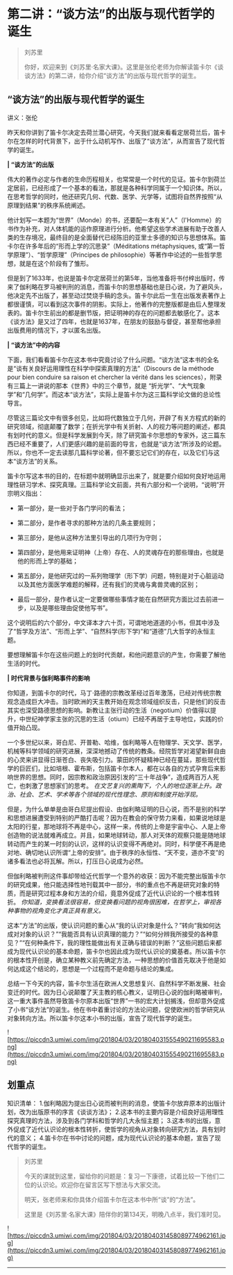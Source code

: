 # 第二讲：“谈方法”的出版与现代哲学的诞生

> 刘苏里
> 
> 你好，欢迎来到《刘苏里·名家大课》。这里是张伦老师为你解读笛卡尔《谈谈方法》的第二讲，给你介绍“谈方法”的出版与现代哲学的诞生。 

## “谈方法”的出版与现代哲学的诞生

讲义：张伦

昨天和你讲到了笛卡尔决定去荷兰潜心研究，今天我们就来看看定居荷兰后，笛卡尔在怎样的时代背景下，出于什么动机写作、出版了“谈方法”，从而宣告了现代哲学的诞生。

 **| “谈方法”的出版**

伟大的著作必定与作者的生命历程相关，也常常是一个时代的见证。笛卡尔到荷兰定居前，已经形成了一个基本的看法，那就是各种科学同属于一个知识体。所以，在思考哲学的同时，他还研究几何、代数、医学、光学等，试图将自然界按照“从原理到结果”的秩序系统阐述。

他计划写一本题为“世界”（Monde）的书，还要配一本有关“人”（l'Homme）的书作为补充，对人体机能的运作原理进行分析。他希望这些学术进展有助于改善人类的生存境况，最终目的是全面替代已经陈旧的亚里士多德的知识与思想体系。笛卡尔在许多年后的“形而上学的沉思录”（Méditations métaphysiques, 或“第一哲学原理”）、“哲学原理”（Principes de philosophie）等著作中论述的一些哲学思想，就是在这个阶段有了雏形。

但是到了1633年，也说是笛卡尔定居荷兰的第5年，当他准备将书付梓出版时，传来了伽利略在罗马被判刑的消息，而笛卡尔的思想基础也是日心说，为了避风头，他决定先不出版了，甚至动过焚烧手稿的念头。笛卡尔此后一生在出版发表著作上都很谨慎，可以看到这次事件的阴影。实际上，他著作的完整版都是由后人整理发表的。笛卡尔生前出的都是删节版，把证明神的存在的问题都去敏感化了。这本《谈方法》是又过了四年，也就是1637年，在朋友的鼓励与督促，甚至帮他承担出版费用的情况下，才以匿名出版。

 **| “谈方法”中的内容**

下面，我们看看笛卡尔在这本书中究竟讨论了什么问题。“谈方法”这本书的全名是“谈有关良好运用理性在科学中探索真理的方法”（Discours de la méthode pour bien conduire sa raison et chercher la vérité dans les sciences），附录有三篇上一讲说的那本《世界》中的三个章节，就是 “折光学”、“大气现象学”和“几何学”。而这本“谈方法”，实际上是笛卡尔为这三篇科学论文做的总论性导言。

尽管这三篇论文中有很多创见，比如将代数独立于几何，开辟了有关方程式的新的研究领域，彻底颠覆了数学；在折光学中有关折射、人的视力等问题的阐述，都具有划时代的意义。但是科学发展到今天，除了研究笛卡尔思想的专家外，这三篇东西已经不重要了，人们更感兴趣的是前面的导言，也就是“谈方法”所涉及的论题。所以，你也不一定去读那几篇科学论著，但不要忘记它们的存在，以及它们与这本“谈方法”的关系。

笛卡尔写这本书的目的，在标题中就明确显示出来了，就是要介绍如何良好地运用理性研习学术、探究真理。三篇科学论文前面，共有六部分和一个说明，“说明”开宗明义指出：

* 第一部分，是一些对于各门学问的看法；

* 第二部分，是作者寻求的那种方法的几条主要规则；

* 第三部分，是他从这种方法里引导出的几项行为守则；

* 第四部分，是他用来证明神（上帝）存在、人的灵魂存在的那些理由，也就是他的形而上学的基础；

* 第五部分，是他研究过的一系列物理学（形下学）问题，特别是对于心脏运动以及其他方面医学难题的解释，还有我们的灵魂与禽兽灵魂的区别；

* 最后一部分，是作者认定一定要做哪些事情才能在自然研究方面比过去前进一步，以及是哪些理由促使他写书”。

这个说明后的六个部分，中文译本才六十页，可谓地地道道的小书，但其中涉及了“哲学及方法”、“形而上学”、“自然科学(形下学)”和“道德”几大哲学的永恒主题。

要想理解笛卡尔在这些问题上的划时代贡献，和他问题意识的产生，你需要了解他生活的时代。

 **| 时代背景与伽利略事件的影响**

你知道，到笛卡尔的时代，马丁·路德的宗教改革经过百年激荡，已经对传统宗教观念造成巨大冲击。当时欧洲的天主教开始在观念领域组织反击，只是他们的反击其实也深受路德思想的影响。新教让主张行动的生活（negotium）价值得以提升，中世纪神学家主张的沉思的生活（otium）已经不再居于主导地位，实践的价值开始凸现。

一个多世纪以来，哥白尼、开普勒、哈维，伽利略等人在物理学、天文学、医学，机械等科学领域的研究进展，深深地撼动了传统的教条。经院哲学对渴望新鲜自由的心灵来讲显得日渐苍白、丧失吸引力。蒙田的怀疑精神已经在蔓延，那些现代哲学的巨匠们，比如培根、霍布斯，包括笛卡尔本人，都在以各自的方式孕育后来影响世界的思想。同时，因宗教和政治原因引发的“三十年战争”，造成两百万人死亡，也刺激了思想家们的思考。 *在文艺复兴的熏陶下，个人的地位逐渐上升。政治、社会、艺术、学术等各个领域的现代性理念、原则和制度开始浮现。*

但是，为什么单单是由哥白尼提出假设、由伽利略证明的日心说，而不是别的科学和思想进展遭受到特别的严酷打击呢？因为在教会的保守势力来看，如果说地球是太阳的行星，那地球将不再是中心，这样一来，传统的上帝是宇宙中心、人是上帝创造物的说法就难再成立。并且，如果地球转动，那人对天体的观察只能是随地球转动而产生的某一时刻的认识，这样的认识变得不再绝对。同时，科学便不再是绝对地、确切地认识所谓“上帝的安排”。由于秩序的永恒性、“天不变，道亦不变”的诸多看法也必将瓦解。所以，打压日心说成为必然。

但伽利略被判刑这件事却带给近代哲学一个意外的收获：因为不能完整出版笛卡尔的研究成果，他只能选择性地刊载其中一部分，书的重点也不再是研究对象的特质，而是研究过程本身和方法的介绍，竟意外促成了近代认识论的一个根本性转折。 *你知道，变换看法很容易，但变换看问题的视角很困难，在哲学上，审视各种事物的视角变化才真正具有意义。*

这本“方法”的出版，使认识问题的重心从“我的认识对象是什么？”转向“我如何达成对对象的认识？”“我能否具有认识真理的能力？”“如何分辨我所接受的各种意见？”“在何种条件下，我的理性能做出有关正确与错误的判断？”这些问题后来都成为现代认识论的基本命题，笛卡尔也因此成为现代认识论的奠基者。所以笛卡尔的根本性开创是，确立某种教义前先确定方法，一种思想的价值首先取决于他是如何达成这个结论的，思想是一个过程而不是命题与结论的集成。

总结一下今天的内容，笛卡尔生活在欧洲人文思想复兴、自然科学不断发展、社会变迁的时代。因为日心说颠覆了天主教的核心教义，证明日心说的伽利略被审判，这一重大事件虽然导致笛卡尔原本出版“世界”一书的宏大计划搁浅，但却意外促成了小书“谈方法”的诞生。他在书中着重讨论的方法论问题，促使欧洲的哲学研究从对象转向方法。所以笛卡尔这本小书的出版，宣告了现代哲学的诞生。

![https://piccdn3.umiwi.com/img/201804/03/201804031555490211695583.png](https://piccdn3.umiwi.com/img/201804/03/201804031555490211695583.png)

## 划重点

知识清单：
1.伽利略因为提出日心说而被判刑的消息，使笛卡尔放弃原本的出版计划，改为出版原书的序言《谈谈方法》；
2.这本书的主要内容是介绍良好运用理性探究真理的方法，涉及到各门学科和哲学的几大永恒主题；
3.这本书的出版，意外促成了近代认识论的根本性转折，使哲学的视角从对象转向研究方法，具有划时代的意义；
4.笛卡尔在书中讨论的问题，成为现代认识论的基本命题，宣告了现代哲学的诞生。

> 刘苏里
> 
> 今天的课就到这里，留给你的问题是：复习一下康德，试着比较一下他们二位的认识论。欢迎你在留言区写下想法与大家交流。
> 
> 明天，张老师来和你具体介绍笛卡尔在这本书中所“谈”的“方法”。
> 
> 
> 
> 这里是《刘苏里·名家大课》陪伴你的第134天，明晚八点半，我们准时见。

![https://piccdn3.umiwi.com/img/201804/03/201804031458089774962161.jpg](https://piccdn3.umiwi.com/img/201804/03/201804031458089774962161.jpg)

---
